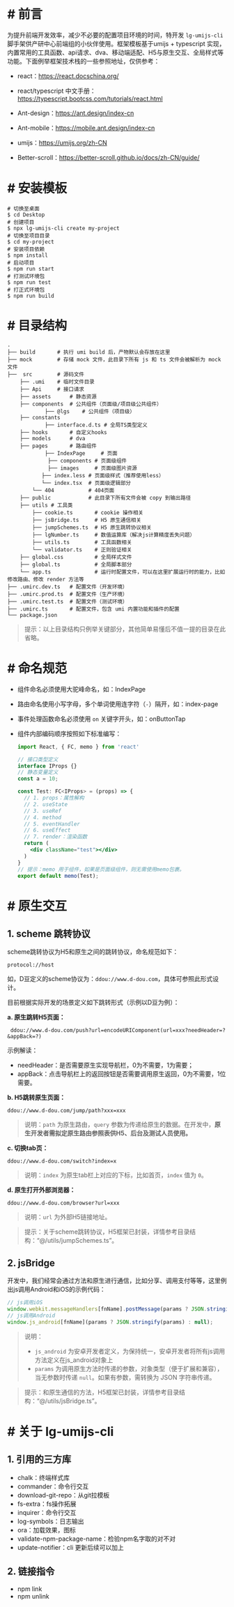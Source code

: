 # # 前言

为提升前端开发效率，减少不必要的配置项目环境的时间，特开发 `lg-umijs-cli` 脚手架供产研中心前端组的小伙伴使用。框架模板基于umijs + typescript 实现，内置常用的工具函数、api请求、dva、移动端适配、H5与原生交互、全局样式等功能。下面例举框架技术栈的一些参照地址，仅供参考：

- react：https://react.docschina.org/

- react/typescript 中文手册：https://typescript.bootcss.com/tutorials/react.html

- Ant-design：https://ant.design/index-cn
- Ant-mobile：https://mobile.ant.design/index-cn

- umijs：https://umijs.org/zh-CN
- Better-scroll：https://better-scroll.github.io/docs/zh-CN/guide/

# # 安装模板

```shell
# 切换至桌面
$ cd Desktop
# 创建项目
$ npx lg-umijs-cli create my-project
# 切换至项目目录
$ cd my-project
# 安装项目依赖
$ npm install
# 启动项目
$ npm run start
# 打测试环境包
$ npm run test
# 打正式环境包
$ npm run build
```

# # 目录结构

```
.
├── build       # 执行 umi build 后，产物默认会存放在这里
├── mock        # 存储 mock 文件，此目录下所有 js 和 ts 文件会被解析为 mock 文件
├──  src        # 源码文件
    ├── .umi    # 临时文件目录
    ├── Api     # 接口请求
    ├── assets      # 静态资源
    ├── components  # 公共组件（页面级/项目级公共组件）
    		├── @lgs    # 公共组件（项目级）
    ├── constants
    		├── interface.d.ts # 全局TS类型定义
    ├── hooks       # 自定义hooks
    ├── models      # dva 
    ├── pages       # 路由组件
		    ├── IndexPage     # 页面
        	 ├── components # 页面级组件
        	 ├── images     # 页面级图片资源
           ├── index.less # 页面级样式（推荐使用less）
           └── index.tsx  # 页面级逻辑部分 
        └── 404           # 404页面
    ├── public            # 此目录下所有文件会被 copy 到输出路径
    ├── utils # 工具类
        ├── cookie.ts       # cookie 操作相关
        ├── jsBridge.ts     # H5 原生通信相关
        ├── jumpSchemes.ts  # H5 原生跳转协议相关
        ├── lgNumber.ts     # 数值运算库（解决js计算精度丢失问题）
        ├── utils.ts        # 工具函数相关
        └── validator.ts    # 正则验证相关
    ├── global.css          # 全局样式文件
    ├── global.ts           # 全局脚本部分
    └── app.ts              # 运行时配置文件，可以在这里扩展运行时的能力，比如修改路由、修改 render 方法等
├── .umirc.dev.ts   # 配置文件（开发环境）
├── .umirc.prod.ts  # 配置文件（生产环境）
├── .umirc.test.ts  # 配置文件（测试环境）
├── .umirc.ts       # 配置文件，包含 umi 内置功能和插件的配置
└── package.json  
```

> 提示：以上目录结构只例举关键部分，其他简单易懂后不值一提的目录在此省略。

# # 命名规范

- 组件命名必须使用大驼峰命名，如：IndexPage

- 路由命名使用小写字母，多个单词使用连字符（`-`）隔开，如：index-page

- 事件处理函数命名必须使用 `on` 关键字开头，如：onButtonTap

- 组件内部编码顺序按照如下标准编写：

  ````jsx
  import React, { FC, memo } from 'react'
  
  // 接口类型定义
  interface IProps {}
  // 静态变量定义
  const a = 10;
  
  const Test: FC<IProps> = (props) => {
    // 1. props：属性解构
    // 2. useState
    // 3. useRef
    // 4. method
    // 5. eventHandler
    // 6. useEffect
    // 7. render：渲染函数
    return (
      <div className="test"></div>
    )
  }
  // 提示：memo 用于组件，如果是页面级组件，则无需使用memo包裹。
  export default memo(Test);
  ````

# # 原生交互

## 1. scheme 跳转协议

scheme跳转协议为H5和原生之间的跳转协议，命名规范如下：

```
protocol://host
```

如，D豆定义的scheme协议为：`ddou://www.d-dou.com`，具体可参照此形式设计。

目前根据实际开发的场景定义如下跳转形式（示例以D豆为例）：

**a. 原生跳转H5页面：**

```
 ddou://www.d-dou.com/push?url=encodeURIComponent(url=xxx?needHeader=?&appBack=?)
```

示例解读：

- needHeader：是否需要原生实现导航栏，0为不需要，1为需要；
- appBack：点击导航栏上的返回按钮是否需要调用原生返回，0为不需要，1位需要。

**b. H5跳转原生页面：**

```
ddou://www.d-dou.com/jump/path?xxx=xxx
```

> 说明：`path` 为原生路由，`query` 参数为传递给原生的数据。在开发中，**原生开发者需拟定原生路由参照表供H5、后台及测试人员使用。**

**c. 切换tab页：**

```
ddou://www.d-dou.com/switch?index=x
```

> 说明：`index` 为原生tab栏上对应的下标，比如首页，`index`  值为 `0`。

**d. 原生打开外部浏览器：**

```
ddou://www.d-dou.com/browser?url=xxx
```

> 说明：`url` 为外部H5链接地址。

> 提示：关于scheme跳转协议，H5框架已封装，详情参考目录结构：“@/utils/jumpSchemes.ts”。

## 2. jsBridge

开发中，我们经常会通过方法和原生进行通信，比如分享、调用支付等等，这里例出js调用Android和iOS的示例代码：

```js
// js调用iOS
window.webkit.messageHandlers[fnName].postMessage(params ? JSON.stringify(params) : null);
// js调用Android
window.js_android[fnName](params ? JSON.stringify(params) : null);
```

> 说明：
>
> - `js_android` 为安卓开发者定义，为保持统一，安卓开发者将所有js调用方法定义在js_android对象上
> - `params` 为调用原生方法时传递的参数，对象类型（便于扩展和兼容），当无参数时传递 `null`。如果有参数，需转换为 JSON 字符串传递。

> 提示：和原生通信的方法，H5框架已封装，详情参考目录结构：“@/utils/jsBridge.ts”。

# # 关于 lg-umijs-cli

## 1. 引用的三方库


- chalk：终端样式库
- commander：命令行交互
- download-git-repo：从git拉模板
- fs-extra：fs操作拓展
- inquirer：命令行交互
- log-symbols：日志输出
- ora：加载效果，图标
- validate-npm-package-name：检验npm名字取的对不对
- update-notifier：cli 更新后续可以加上

## 2. 链接指令

- npm link
- npm unlink